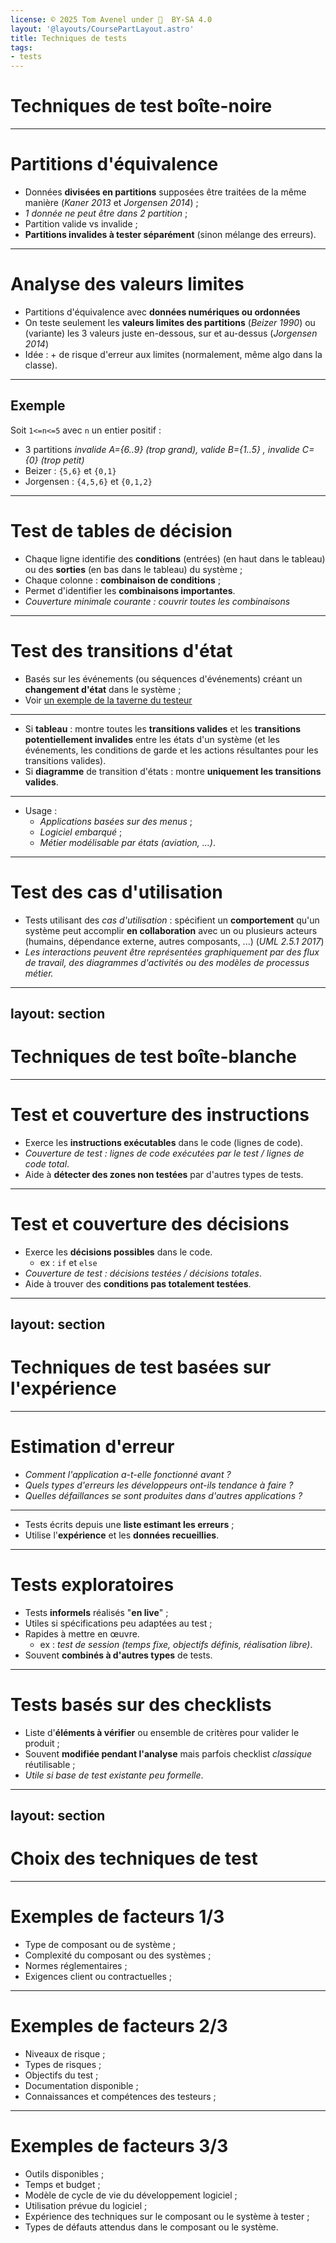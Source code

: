 ```yaml
---
license: © 2025 Tom Avenel under 󰵫  BY-SA 4.0
layout: '@layouts/CoursePartLayout.astro'
title: Techniques de tests
tags:
- tests
---
```


# Techniques de test boîte-noire

---

# Partitions d'équivalence

- Données **divisées en partitions** supposées être traitées de la même manière (_Kaner 2013_ et _Jorgensen 2014_) ;
- _1 donnée ne peut être dans 2 partition_ ;
- Partition valide vs invalide ;
- **Partitions invalides à tester séparément** (sinon mélange des erreurs).

---

# Analyse des valeurs limites

- Partitions d'équivalence avec **données numériques ou ordonnées**
- On teste seulement les **valeurs limites des partitions** (_Beizer 1990_) ou (variante) les 3 valeurs juste en-dessous, sur et au-dessus (_Jorgensen 2014_)
- Idée : + de risque d'erreur aux limites (normalement, même algo dans la classe).

---

## Exemple

Soit `1<=n<=5` avec `n` un entier positif :

- 3 partitions _invalide A={6..9} (trop grand), valide B={1..5} , invalide C={0} (trop petit)_
- Beizer : `{5,6}` et `{0,1}`
- Jorgensen : `{4,5,6}` et `{0,1,2}`

---

# Test de tables de décision

- Chaque ligne identifie des **conditions** (entrées) (en haut dans le tableau) ou des **sorties** (en bas dans le tableau) du système ;
- Chaque colonne : **combinaison de conditions** ;
- Permet d'identifier les **combinaisons importantes**.
- _Couverture minimale courante : couvrir toutes les combinaisons_

---

# Test des transitions d'état

- Basés sur les événements (ou séquences d'événements) créant un **changement d'état** dans le système ;
- Voir [un exemple de la taverne du testeur][tests-transition-etat]

---

- Si **tableau** : montre toutes les **transitions valides** et les **transitions potentiellement invalides** entre les états d'un système (et les événements, les conditions de garde et les actions résultantes pour les transitions valides).
- Si **diagramme** de transition d'états : montre **uniquement les transitions valides**.

---

- Usage :
  + _Applications basées sur des menus_ ;
  + _Logiciel embarqué_ ;
  + _Métier modélisable par états (aviation, ...)_.

---

# Test des cas d'utilisation

- Tests utilisant des _cas d'utilisation_ : spécifient un **comportement** qu'un système peut accomplir **en collaboration** avec un ou plusieurs acteurs (humains, dépendance externe, autres composants, ...) (_UML 2.5.1 2017_)
- _Les interactions peuvent être représentées graphiquement par des flux de travail, des diagrammes d'activités ou des modèles de processus métier._

---
layout: section
---

# Techniques de test boîte-blanche

---

# Test et couverture des instructions

- Exerce les **instructions exécutables** dans le code (lignes de code).
- _Couverture de test : lignes de code exécutées par le test / lignes de code total_.
- Aide à **détecter des zones non testées** par d'autres types de tests.

---

# Test et couverture des décisions

- Exerce les **décisions possibles** dans le code.
  + ex : `if` et `else`
- _Couverture de test : décisions testées / décisions totales_.
- Aide à trouver des **conditions pas totalement testées**.

---
layout: section
---

# Techniques de test basées sur l'expérience

---

# Estimation d'erreur

- _Comment l'application a-t-elle fonctionné avant ?_
- _Quels types d'erreurs les développeurs ont-ils tendance à faire ?_
- _Quelles défaillances se sont produites dans d'autres applications ?_

---

- Tests écrits depuis une **liste estimant les erreurs** ;
- Utilise l'**expérience** et les **données recueillies**.

---

# Tests exploratoires

- Tests **informels** réalisés "**en live**" ;
- Utiles si spécifications peu adaptées au test ;
- Rapides à mettre en œuvre.
  + ex : _test de session (temps fixe, objectifs définis, réalisation libre)_.
- Souvent **combinés à d'autres types** de tests.

---

# Tests basés sur des checklists

- Liste d'**éléments à vérifier** ou ensemble de critères pour valider le produit ;
- Souvent **modifiée pendant l'analyse** mais parfois checklist _classique_ réutilisable ;
- _Utile si base de test existante peu formelle_.

---
layout: section
---

# Choix des techniques de test

---

# Exemples de facteurs 1/3

- Type de composant ou de système ;
- Complexité du composant ou des systèmes ;
- Normes réglementaires ;
- Exigences client ou contractuelles ;

---

# Exemples de facteurs 2/3

- Niveaux de risque ;
- Types de risques ;
- Objectifs du test ;
- Documentation disponible ;
- Connaissances et compétences des testeurs ;

---

# Exemples de facteurs 3/3

- Outils disponibles ;
- Temps et budget ;
- Modèle de cycle de vie du développement logiciel ;
- Utilisation prévue du logiciel ;
- Expérience des techniques sur le composant ou le système à tester ;
- Types de défauts attendus dans le composant ou le système.

[tests-transition-etat]: https://latavernedutesteur.fr/2018/10/02/techniques-basees-sur-les-specifications-4-7-les-tests-de-transition-detat/

